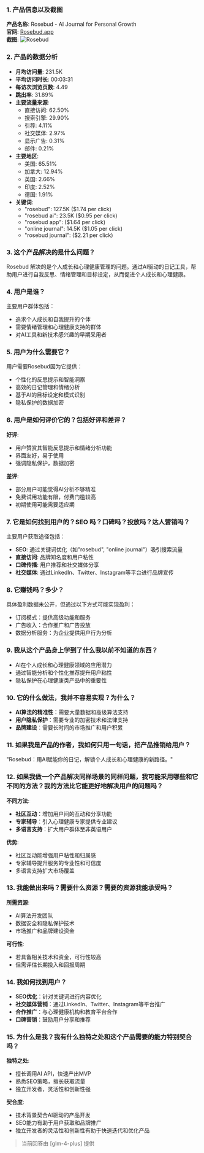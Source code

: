 ### 1. 产品信息以及截图

**产品名称**: Rosebud - AI Journal for Personal Growth  
**官网**: [Rosebud.app](https://rosebud.app)  
**截图**: ![Rosebud](https://cdn-images.toolify.ai/170349886732033649.jpg)

### 2. 产品的数据分析

- **月均访问量**: 231.5K
- **平均访问时长**: 00:03:31
- **每访次浏览页数**: 4.49
- **跳出率**: 31.89%
- **主要流量来源**:
  - 直接访问: 62.50%
  - 搜索引擎: 29.90%
  - 引荐: 4.11%
  - 社交媒体: 2.97%
  - 显示广告: 0.31%
  - 邮件: 0.21%
- **主要地区**:
  - 美国: 65.51%
  - 加拿大: 12.94%
  - 英国: 2.66%
  - 印度: 2.52%
  - 德国: 1.91%
- **关键词**:
  - "rosebud": 127.5K ($1.74 per click)
  - "rosebud ai": 23.5K ($0.95 per click)
  - "rosebud app": ($1.64 per click)
  - "online journal": 14.5K ($1.05 per click)
  - "rosebud journal": ($2.21 per click)

### 3. 这个产品解决的是什么问题？

Rosebud 解决的是个人成长和心理健康管理的问题。通过AI驱动的日记工具，帮助用户进行自我反思、情绪管理和目标设定，从而促进个人成长和心理健康。

### 4. 用户是谁？

主要用户群体包括：
- 追求个人成长和自我提升的个体
- 需要情绪管理和心理健康支持的群体
- 对AI工具和新技术感兴趣的早期采用者

### 5. 用户为什么需要它？

用户需要Rosebud因为它提供：
- 个性化的反思提示和智能洞察
- 高效的日记管理和情绪分析
- 基于AI的目标设定和模式识别
- 隐私保护的数据加密

### 6. 用户是如何评价它的？包括好评和差评？

**好评**:
- 用户赞赏其智能反思提示和情绪分析功能
- 界面友好，易于使用
- 强调隐私保护，数据加密

**差评**:
- 部分用户可能觉得AI分析不够精准
- 免费试用功能有限，付费门槛较高
- 初期使用可能需要适应期

### 7. 它是如何找到用户的？SEO 吗？口碑吗？投放吗？达人营销吗？

主要用户获取途径包括：
- **SEO**: 通过关键词优化（如"rosebud", "online journal"）吸引搜索流量
- **直接访问**: 品牌知名度和用户粘性
- **口碑传播**: 用户推荐和社交媒体分享
- **社交媒体**: 通过LinkedIn、Twitter、Instagram等平台进行品牌宣传

### 8. 它赚钱吗？多少？

具体盈利数据未公开，但通过以下方式可能实现盈利：
- 订阅模式：提供高级功能和服务
- 广告收入：合作推广和广告投放
- 数据分析服务：为企业提供用户行为分析

### 9. 我从这个产品身上学到了什么我以前不知道的东西？

- AI在个人成长和心理健康领域的应用潜力
- 通过智能分析和个性化推荐提升用户粘性
- 隐私保护在心理健康类产品中的重要性

### 10. 它的什么做法，我并不容易实现？为什么？

- **AI算法的精准性**：需要大量数据和高级算法支持
- **用户隐私保护**：需要专业的加密技术和法律支持
- **品牌建设**：需要长时间的市场推广和用户积累

### 11. 如果我是产品的作者，我如何只用一句话，把产品推销给用户？

"Rosebud：用AI赋能你的日记，解锁个人成长和心理健康的新路径。"

### 12. 如果我做一个产品解决同样场景的同样问题，我可能采用哪些和它不同的方法？我的方法比它能更好地解决用户的问题吗？

**不同方法**:
- **社区互动**：增加用户间的互动和分享功能
- **专家辅导**：引入心理健康专家提供专业建议
- **多语言支持**：扩大用户群体至非英语用户

**优势**:
- 社区互动能增强用户粘性和归属感
- 专家辅导提升服务的专业性和可信度
- 多语言支持扩大市场覆盖

### 13. 我能做出来吗？需要什么资源？需要的资源我能承受吗？

**所需资源**:
- AI算法开发团队
- 数据安全和隐私保护技术
- 市场推广和品牌建设资金

**可行性**:
- 若具备相关技术和资金，可行性较高
- 但需评估长期投入和回报周期

### 14. 我如何找到用户？

- **SEO优化**：针对关键词进行内容优化
- **社交媒体营销**：通过LinkedIn、Twitter、Instagram等平台推广
- **合作推广**：与心理健康机构和教育平台合作
- **口碑营销**：鼓励用户分享和推荐

### 15. 为什么是我？我有什么独特之处和这个产品需要的能力特别契合吗？

**独特之处**:
- 擅长调用AI API，快速产出MVP
- 熟悉SEO策略，擅长获取流量
- 独立开发者，灵活性和创新性强

**契合度**:
- 技术背景契合AI驱动的产品开发
- SEO能力有助于用户获取和品牌推广
- 独立开发者的灵活性和创新性有助于快速迭代和优化产品

> 当前回答由 [glm-4-plus] 提供